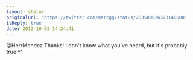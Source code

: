 ```yaml
---
layout: status
originalUrl: 'https://twitter.com/marcgg/status/253500826323140608'
isReply: true
date: 2012-10-03 14:24:41
---
```


@HerrMendez Thanks! I don't know what you've heard, but it's probably true ^^
